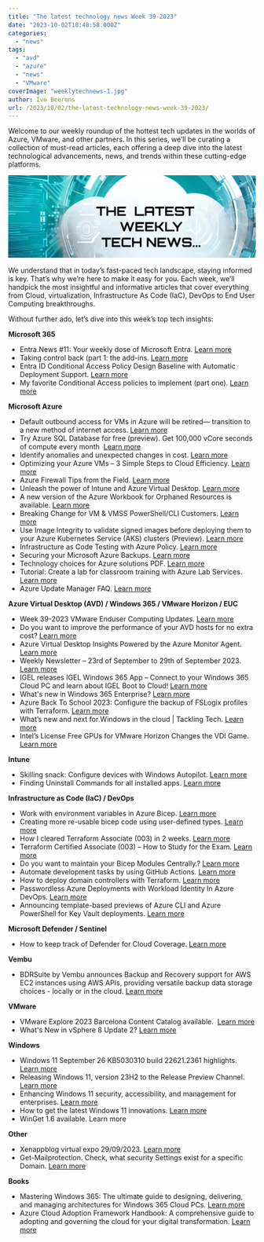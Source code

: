 ```yaml
---
title: "The latest technology news Week 39-2023"
date: "2023-10-02T18:48:58.000Z"
categories: 
  - "news"
tags: 
  - "avd"
  - "azure"
  - "news"
  - "VMware"
coverImage: "weeklytechnews-1.jpg"
author: Ivo Beerens
url: /2023/10/02/the-latest-technology-news-week-39-2023/
---
```


Welcome to our weekly roundup of the hottest tech updates in the worlds of Azure, VMware, and other partners. In this series, we’ll be curating a collection of must-read articles, each offering a deep dive into the latest technological advancements, news, and trends within these cutting-edge platforms.

![newsletter](images/weeklytechnews-1.jpg)

We understand that in today’s fast-paced tech landscape, staying informed is key. That’s why we’re here to make it easy for you. Each week, we’ll handpick the most insightful and informative articles that cover everything from Cloud, virtualization, Infrastructure As Code (IaC), DevOps to End User Computing breakthroughs.

Without further ado, let’s dive into this week’s top tech insights:

**Microsoft 365**

- Entra.News #11: Your weekly dose of Microsoft Entra. [Learn more](https://entra.news/p/entranews-11-your-weekly-dose-of)
- Taking control back (part 1: the add-ins. [Learn more](https://virtualnomad.nl/?p=436)
- Entra ID Conditional Access Policy Design Baseline with Automatic Deployment Support. [Learn more](https://danielchronlund.com/2020/11/26/azure-ad-conditional-access-policy-design-baseline-with-automatic-deployment-support/)
- My favorite Conditional Access policies to implement (part one). [Learn more](https://myronhelgering.com/my-favorite-conditional-access-policies-to-implement-part-1/)

**Microsoft Azure**

- Default outbound access for VMs in Azure will be retired— transition to a new method of internet access. [Learn more](https://azure.microsoft.com/en-gb/updates/default-outbound-access-for-vms-in-azure-will-be-retired-transition-to-a-new-method-of-internet-access/)
- Try Azure SQL Database for free (preview). Get 100,000 vCore seconds of compute every month  [Learn more](https://learn.microsoft.com/en-us/azure/azure-sql/database/free-offer?view=azuresql)
- Identify anomalies and unexpected changes in cost. [Learn more](https://learn.microsoft.com/en-us/azure/cost-management-billing/understand/analyze-unexpected-charges)
- Optimizing your Azure VMs – 3 Simple Steps to Cloud Efficiency. [Learn more](https://techcommunity.microsoft.com/t5/itops-talk-blog/optimizing-your-azure-vms-3-simple-steps-to-cloud-efficiency/ba-p/3938137?WT.mc_id=modinfra-108231-amycolyer)
- Azure Firewall Tips from the Field. [Learn more](https://techcommunity.microsoft.com/t5/core-infrastructure-and-security/azure-firewall-tips-from-the-field/ba-p/3940170?WT.mc_id=DT-MVP-5001664)
- Unleash the power of Intune and Azure Virtual Desktop. [Learn more](https://lnkd.in/eTVAi9qH)
- A new version of the Azure Workbook for Orphaned Resources is available. [Learn more](https://github.com/dolevshor/azure-orphan-resources)
- Breaking Change for VM & VMSS PowerShell/CLI Customers. [Learn more](https://techcommunity.microsoft.com/t5/azure-compute-blog/breaking-change-for-vm-amp-vmss-PowerShell-cli-customers/ba-p/3937037?WT.mc_id=DT-MVP-5001664)
- Use Image Integrity to validate signed images before deploying them to your Azure Kubernetes Service (AKS) clusters (Preview). [Learn more](https://learn.microsoft.com/en-us/azure/aks/image-integrity?tabs=azure-cli)
- Infrastructure as Code Testing with Azure Policy. [Learn more](https://techcommunity.microsoft.com/t5/core-infrastructure-and-security/infrastructure-as-code-testing-with-azure-policy/ba-p/3921765)
- Securing your Microsoft Azure Backups. [Learn more](https://learn.microsoft.com/en-us/community/content/securing-backups-with-azure)
- Technology choices for Azure solutions PDF. [Learn more](https://www.linkedin.com/feed/update/urn:li:activity:7112285999874883584?updateEntityUrn=urn%3Ali%3Afs_updateV2%3A%28urn%3Ali%3Aactivity%3A7112285999874883584%2CFEED_DETAIL%2CEMPTY%2CDEFAULT%2Cfalse%29&lipi=urn%3Ali%3Apage%3Ad_flagship3_myitems_savedposts%3BOGHppyoKRIylHNo5N1xJGA%3D%3D)
- Tutorial: Create a lab for classroom training with Azure Lab Services. [Learn more](https://learn.microsoft.com/en-us/azure/lab-services/tutorial-setup-lab?source=recommendations)
- Azure Update Manager FAQ. [Learn more](https://learn.microsoft.com/en-us/azure/update-center/update-manager-faq#pricing)

**Azure Virtual Desktop (AVD) / Windows 365 / VMware Horizon / EUC**

- Week 39-2023 VMware Enduser Computing Updates. [Learn more](https://juliuslienemann.wordpress.com/2023/09/29/week-39-2023-VMware-enduser-computing-updates/)
- Do you want to improve the performance of your AVD hosts for no extra cost? [Learn more](https://www.virtualmanc.co.uk/2023/10/01/do-you-want-to-improve-the-performance-of-your-avd-hosts-for-no-extra-cost/)
- Azure Virtual Desktop Insights Powered by the Azure Monitor Agent. [Learn more](https://techcommunity.microsoft.com/t5/azure-virtual-desktop-blog/azure-virtual-desktop-insights-powered-by-the-azure-monitor/ba-p/3937345?utm_content=266051339&utm_medium=social&utm_source=linkedin&hss_channel=lcp-2130120)
- Weekly Newsletter – 23rd of September to 29th of September 2023. [Learn more](https://w365community.com/weekly-newsletter-23rd-of-september-to-29nd-of-september-2023)
- IGEL releases IGEL Windows 365 App – Connect to your Windows 365 Cloud PC and learn about IGEL Boot to Cloud! [Learn more](https://virtualbrat.com/2023/09/01/igel-releases-igel-windows-365-app-windows-365-cloud-pc-frontline-and-boot/)
- What's new in Windows 365 Enterprise? [Learn more](https://learn.microsoft.com/en-us/windows-365/enterprise/whats-new#week-of-september-26-2023)
- Azure Back To School 2023: Configure the backup of FSLogix profiles with Terraform. [Learn more](https://johanvanneuville.com/automation/azure-back-to-school-2023-configure-the-backup-of-fslogix-profiles-with-terraform/)
- What’s new and next for Windows in the cloud | Tackling Tech. [Learn more](https://youtu.be/OBDWi0rVD_4?si=Gresd2tJD2PWD0rE)
- Intel’s License Free GPUs for VMware Horizon Changes the VDI Game. [Learn more](https://www.storagereview.com/news/intels-license-free-gpus-for-VMware-horizon-changes-the-vdi-game)

**Intune**

- Skilling snack: Configure devices with Windows Autopilot. [Learn more](https://techcommunity.microsoft.com/t5/windows-it-pro-blog/skilling-snack-configure-devices-with-windows-autopilot/ba-p/3908052)
- Finding Uninstall Commands for all installed apps. [Learn more](https://andrewstaylor.com/2023/09/27/finding-uninstall-commands-for-all-installed-apps/)

**Infrastructure as Code (IaC) / DevOps**

- Work with environment variables in Azure Bicep. [Learn more](https://johnlokerse.dev/2023/10/02/work-with-environment-variables-in-azure-bicep/)
- Creating more re-usable bicep code using user-defined types. [Learn more](https://www.seifbassem.com/blogs/posts/bicep-user-defined-types/)
- How I cleared Terraform Associate (003) in 2 weeks. [Learn more](https://www.linkedin.com/pulse/how-i-cleared-terraform-associate-003-2-weeks-achal-samarthya%3FtrackingId=R%252FoVXOPVRDqlEgxfFpUscg%253D%253D/?trackingId=R%2FoVXOPVRDqlEgxfFpUscg%3D%3D)
- Terraform Certified Associate (003) – How to Study for the Exam. [Learn more](https://www.freecodecamp.org/news/terraform-certified-associate-003-study-notes/)
- Do you want to maintain your Bicep Modules Centrally.? [Learn more](https://arinco.com.au/blog/maintain-your-bicep-modules-centrally/)
- Automate development tasks by using GitHub Actions. [Learn more](https://learn.microsoft.com/en-us/training/modules/github-actions-automate-tasks/)
- How to deploy domain controllers with Terraform. [Learn more](https://cloudexperts.community/how-to-deploy-domain-controllers-with-terraform/)
- Passwordless Azure Deployments with Workload Identity In Azure DevOps. [Learn more](https://samcogan.com/passwordless-azure-deployments-with-workload-identity-inn-azure-devops/?utm_content=buffer5b1c8&utm_medium=social&utm_source=twitter.com&utm_campaign=buffer)
- Announcing template-based previews of Azure CLI and Azure PowerShell for Key Vault deployments. [Learn more](https://techcommunity.microsoft.com/t5/azure-tools-blog/announcing-template-based-previews-of-azure-cli-and-azure/ba-p/3933802)

**Microsoft Defender / Sentinel**

- How to keep track of Defender for Cloud Coverage. [Learn more](https://techcommunity.microsoft.com/t5/microsoft-defender-for-cloud/how-to-keep-track-of-defender-for-cloud-coverage/ba-p/3932602)

**Vembu**

- BDRSuite by Vembu announces Backup and Recovery support for AWS EC2 instances using AWS APIs, providing versatile backup data storage choices - locally or in the cloud. [Learn more](https://www.bdrsuite.com/aws-backup/)

**VMware**

- VMware Explore 2023 Barcelona Content Catalog available.  [Learn more](https://event.VMware.com/flow/VMware/explore2023bcn/content/page/catalog?tab.contentcatalogtabs=1627421929827001vRXW)
- What's New in vSphere 8 Update 2? [Learn more](https://core.VMware.com/resource/whats-new-vSphere-8-update-2#section2)

**Windows**

- Windows 11 September 26 KB5030310 build 22621.2361 highlights. [Learn more](https://support.microsoft.com/en-us/topic/september-26-2023-kb5030310-os-build-22621-2361-preview-363ac1ae-6ea8-41b3-b3cc-22a2a5682faf)
- Releasing Windows 11, version 23H2 to the Release Preview Channel. [Learn more](https://blogs.windows.com/windows-insider/2023/09/26/releasing-windows-11-version-23h2-to-the-release-preview-channel/)
- Enhancing Windows 11 security, accessibility, and management for enterprises. [Learn more](https://techcommunity.microsoft.com/t5/windows-it-pro-blog/enhancing-windows-11-security-accessibility-and-management-for/ba-p/3938404)
- How to get the latest Windows 11 innovations. [Learn more](https://blogs.windows.com/windowsexperience/2023/09/26/how-to-get-the-latest-windows-11-innovations/)
- WinGet 1.6 available. Learn more

**Other**

- Xenappblog virtual expo 29/09/2023. [Learn more](https://xenapptraining.com/members/virtual-expo/2023-09/)
- Get-Mailprotection. Check, what security Settings exist for a specific Domain. [Learn more](https://github.com/BohrenAn/GitHub_PowerShellScripts/tree/main/Mailprotection)

**Books**

- Mastering Windows 365: The ultimate guide to designing, delivering, and managing architectures for Windows 365 Cloud PCs. [Learn more](https://www.amazon.com/Mastering-Windows-365-delivering-architectures/dp/1837637962)
- Azure Cloud Adoption Framework Handbook: A comprehensive guide to adopting and governing the cloud for your digital transformation. [Learn more](https://www.amazon.com/dp/B0BZ4J77FX?ref_=cm_sw_r_cp_ud_dp_6S3SY202E1VY2NCYB5W9)